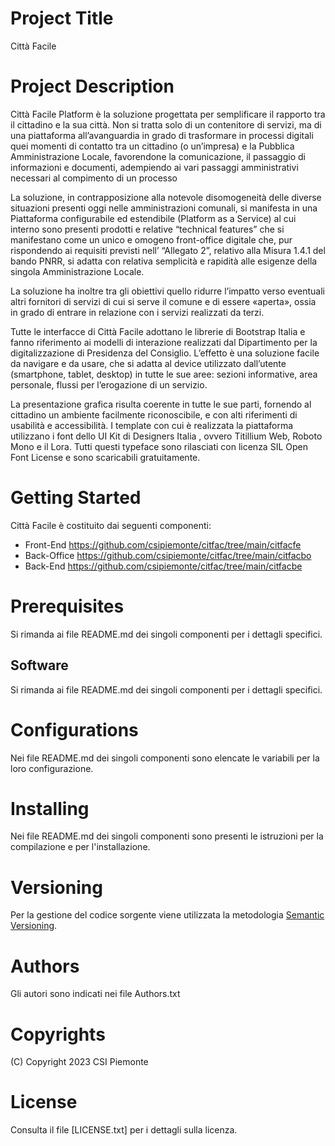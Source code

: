 # Project Title
Città Facile

# Project Description
Città Facile Platform è la soluzione progettata per semplificare il rapporto tra il cittadino e la sua città.
Non si tratta solo di un contenitore di servizi, ma di una piattaforma all’avanguardia in grado di trasformare in processi digitali quei momenti di contatto tra un cittadino 
(o un’impresa) e la Pubblica Amministrazione Locale, favorendone la comunicazione, il passaggio di informazioni e documenti, adempiendo ai vari passaggi amministrativi necessari al compimento di un processo

La soluzione, in contrapposizione alla notevole disomogeneità delle diverse situazioni presenti oggi nelle amministrazioni comunali, si manifesta in una Piattaforma configurabile ed estendibile (Platform as a Service) al cui interno 
sono presenti prodotti e relative “technical features” che si manifestano come un unico e omogeno  front-office digitale che, pur rispondendo ai requisiti previsti nell’ “Allegato 2”, relativo alla Misura 1.4.1 del bando PNRR, 
si adatta con relativa semplicità e rapidità alle esigenze della singola Amministrazione Locale.

La soluzione ha inoltre tra gli obiettivi quello ridurre l’impatto verso eventuali altri fornitori di servizi di cui si serve il comune e di essere «aperta», ossia in grado di entrare in relazione con i servizi realizzati da terzi. 



Tutte le interfacce di Città Facile adottano le librerie di Bootstrap Italia  e fanno riferimento ai modelli di interazione realizzati dal Dipartimento per la digitalizzazione di Presidenza del Consiglio.
L’effetto è una soluzione facile da navigare e da usare, che si adatta al device utilizzato dall’utente (smartphone, tablet, desktop) in tutte le sue aree: sezioni informative, area personale, flussi per l’erogazione di un servizio. 

La presentazione grafica risulta coerente in tutte le sue parti, fornendo al cittadino un ambiente facilmente riconoscibile, e con alti riferimenti di usabilità e accessibilità.
I template con cui è realizzata la piattaforma utilizzano i font dello UI Kit di Designers Italia  , ovvero Titillium Web, Roboto Mono e il Lora. 
Tutti questi typeface sono rilasciati con licenza SIL Open Font License e sono scaricabili gratuitamente.


# Getting Started

Città Facile è costituito dai seguenti componenti:
- Front-End https://github.com/csipiemonte/citfac/tree/main/citfacfe
- Back-Office https://github.com/csipiemonte/citfac/tree/main/citfacbo
- Back-End https://github.com/csipiemonte/citfac/tree/main/citfacbe

# Prerequisites
Si rimanda ai file README.md dei singoli componenti per i dettagli specifici.

## Software
Si rimanda ai file README.md dei singoli componenti per i dettagli specifici.

# Configurations
Nei file README.md dei singoli componenti sono elencate le variabili per la loro configurazione.

# Installing
Nei file README.md dei singoli componenti sono presenti le istruzioni per la compilazione e per l'installazione.

# Versioning
Per la gestione del codice sorgente viene utilizzata la metodologia [Semantic Versioning](https://semver.org/).

# Authors
Gli autori sono indicati nei file Authors.txt

# Copyrights
(C) Copyright 2023 CSI Piemonte

# License
Consulta il file [LICENSE.txt] per i dettagli sulla licenza.
